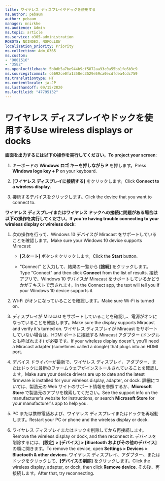 ```yaml
---
title: ワイヤレス ディスプレイやドックを使用する
ms.author: pebaum
author: pebaum
manager: mnirkhe
ms.audience: Admin
ms.topic: article
ms.service: o365-administration
ROBOTS: NOINDEX, NOFOLLOW
localization_priority: Priority
ms.collection: Adm_O365
ms.custom:
- "9001516"
- "3582"
ms.openlocfilehash: 5b0db5a7be944b9cf5872aa93c0a55bb1fe6b3c9
ms.sourcegitcommit: c6692ce0fa1358ec3529e59ca0ecdfdea4cdc759
ms.translationtype: HT
ms.contentlocale: ja-JP
ms.lasthandoff: 09/15/2020
ms.locfileid: "47795132"
---
```

# <a name="use-wireless-displays-or-docks"></a><span data-ttu-id="631cc-102">ワイヤレス ディスプレイやドックを使用する</span><span class="sxs-lookup"><span data-stu-id="631cc-102">Use wireless displays or docks</span></span>

<span data-ttu-id="631cc-103">**画面を出力するには以下の操作を実行してください**。</span><span class="sxs-lookup"><span data-stu-id="631cc-103">**To project your screen**:</span></span>

1. <span data-ttu-id="631cc-104">キーボードの **Windows ロゴ キーを押しながら P** を押します。</span><span class="sxs-lookup"><span data-stu-id="631cc-104">Press **Windows logo key + P** on your keyboard.</span></span>

2. <span data-ttu-id="631cc-105">**[ワイヤレス ディスプレイに接続する]** をクリックします。</span><span class="sxs-lookup"><span data-stu-id="631cc-105">Click **Connect to a wireless display**.</span></span>

3. <span data-ttu-id="631cc-106">接続するデバイスをクリックします。</span><span class="sxs-lookup"><span data-stu-id="631cc-106">Click the device that you want to connect to.</span></span>

<span data-ttu-id="631cc-107">**ワイヤレス ディスプレイまたはワイヤレス ドックへの接続に問題がある場合は以下の操作を実行してください**。</span><span class="sxs-lookup"><span data-stu-id="631cc-107">**If you're having trouble connecting to your wireless display or wireless dock**:</span></span>

1. <span data-ttu-id="631cc-108">次の操作を行って、Windows 10 デバイスが Miracast をサポートしていることを確認します。</span><span class="sxs-lookup"><span data-stu-id="631cc-108">Make sure your Windows 10 device supports Miracast:</span></span> 

    - <span data-ttu-id="631cc-109">**[スタート]** ボタンをクリックします。</span><span class="sxs-lookup"><span data-stu-id="631cc-109">Click the **Start** button.</span></span>
    
    - <span data-ttu-id="631cc-110">"Connect" と入力して、結果の一覧から **[接続]** をクリックします。</span><span class="sxs-lookup"><span data-stu-id="631cc-110">Type "Connect" and then click **Connect** from the list of results.</span></span> <span data-ttu-id="631cc-111">接続アプリで、Windows 10 デバイスが Miracast をサポートしているかどうかがテキストで示されます。</span><span class="sxs-lookup"><span data-stu-id="631cc-111">In the Connect app, the text will tell you if your Windows 10 device supports it.</span></span> 

2. <span data-ttu-id="631cc-112">Wi-Fi がオンになっていることを確認します。</span><span class="sxs-lookup"><span data-stu-id="631cc-112">Make sure Wi-Fi is turned on.</span></span> 

3. <span data-ttu-id="631cc-113">ディスプレイが Miracast をサポートしていることを確認し、電源がオンになっていることを確認します。</span><span class="sxs-lookup"><span data-stu-id="631cc-113">Make sure the display supports Miracast and verify it's turned on.</span></span> <span data-ttu-id="631cc-114">ワイヤレス ディスプレイが Miracast をサポートしていない場合は、HDMI ポートに接続する Miracast アダプター (ドングルとも呼ばれます) が必要です。</span><span class="sxs-lookup"><span data-stu-id="631cc-114">If your wireless display doesn't, you'll need a Miracast adapter (sometimes called a dongle) that plugs into an HDMI port.</span></span>

4. <span data-ttu-id="631cc-115">デバイス ドライバーが最新で、ワイヤレス ディスプレイ、アダプター、またはドックに最新のファームウェアがインストールされていることを確認します。</span><span class="sxs-lookup"><span data-stu-id="631cc-115">Make sure your device drivers are up to date and the latest firmware is installed for your wireless display, adapter, or dock.</span></span> <span data-ttu-id="631cc-116">詳細については、製造元の Web サイトのサポート情報を参照するか、**Microsoft Store** で製造元のアプリを検索してください。</span><span class="sxs-lookup"><span data-stu-id="631cc-116">See the support info on the manufacturer's website for instructions, or search **Microsoft Store** for your manufacturer's app to help you.</span></span>

5. <span data-ttu-id="631cc-117">PC または携帯電話および、ワイヤレス ディスプレイまたはドックを再起動します。</span><span class="sxs-lookup"><span data-stu-id="631cc-117">Restart your PC or phone and the wireless display or dock.</span></span>

6. <span data-ttu-id="631cc-118">ワイヤレス ディスプレイまたはドックを削除してから再接続します。</span><span class="sxs-lookup"><span data-stu-id="631cc-118">Remove the wireless display or dock, and then reconnect it.</span></span> <span data-ttu-id="631cc-119">デバイスを削除するには、**[設定] > [デバイス] > [Bluetooth およびその他のデバイス]** の順に開きます。</span><span class="sxs-lookup"><span data-stu-id="631cc-119">To remove the device, open **Settings > Devices  > Bluetooth & other devices**.</span></span> <span data-ttu-id="631cc-120">ワイヤレス ディスプレイ、アダプター、またはドックをクリックして、**[デバイスの削除]** をクリックします。</span><span class="sxs-lookup"><span data-stu-id="631cc-120">Click the wireless display, adapter, or dock, then click **Remove device**.</span></span> <span data-ttu-id="631cc-121">その後、再接続します。</span><span class="sxs-lookup"><span data-stu-id="631cc-121">After that, try reconnecting.</span></span>
